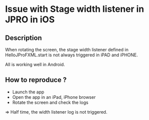 # Issue with Stage width listener in JPRO in iOS

## Description

When rotating the screen, the stage width listener defined in HelloJProFXML.start is not always triggered in iPAD and iPHONE. 

All is working well in Android. 


## How to reproduce ? 

- Launch the app 
- Open the app in an iPad, iPhone browser
- Rotate the screen and check the logs 

=> Half time, the width listener log is not triggered.